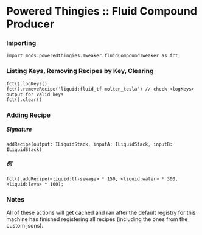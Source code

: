 # Powered Thingies :: Fluid Compound Producer

### Importing
```zenscript
import mods.poweredthingies.Tweaker.fluidCompoundTweaker as fct;
```

### Listing Keys, Removing Recipes by Key, Clearing
```zenscript
fct().logKeys()
fct().removeRecipe('liquid:fluid_tf-molten_tesla') // check <logKeys> output for valid keys
fct().clear()
```

### Adding Recipe
##### Signature
```zenscript
addRecipe(output: ILiquidStack, inputA: ILiquidStack, inputB: ILiquidStack)
```
##### 例
```zenscript
fct().addRecipe(<liquid:tf-sewage> * 150, <liquid:water> * 300, <liquid:lava> * 100);
```

### Notes
All of these actions will get cached and ran after the default registry for this machine has finished registering all recipes (including the ones from the custom jsons).